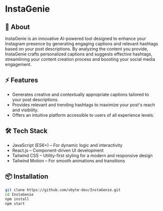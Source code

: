 # InstaGenie

## 🚀 About
InstaGenie is an innovative AI-powered tool designed to enhance your Instagram presence by generating engaging captions and relevant hashtags based on your post descriptions. By analyzing the content you provide, InstaGenie crafts personalized captions and suggests effective hashtags, streamlining your content creation process and boosting your social media engagement.

## ⚡ Features
- Generates creative and contextually appropriate captions tailored to your post descriptions.
- Provides relevant and trending hashtags to maximize your post's reach and visibility.
- Offers an intuitive platform accessible to users of all experience levels.

## 🛠 Tech Stack
- JavaScript (ES6+) – For dynamic logic and interactivity
- React.js – Component-driven UI development
- Tailwind CSS – Utility-first styling for a modern and responsive design
- Tailwind Motion – For smooth animations and transitions

## 📦 Installation
```bash
git clone https://github.com/vbyte-dev/InstaGenie.git
cd InstaGenie
npm install
npm start
```
